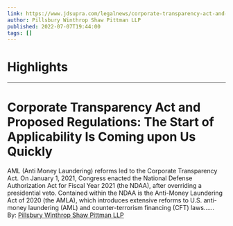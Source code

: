 ```yaml
---
link: https://www.jdsupra.com/legalnews/corporate-transparency-act-and-proposed-3991718/
author: Pillsbury Winthrop Shaw Pittman LLP
published: 2022-07-07T19:44:00
tags: []
---
```

# Highlights


---
# Corporate Transparency Act and Proposed Regulations: The Start of Applicability Is Coming upon Us Quickly
AML (Anti Money Laundering) reforms led to the Corporate Transparency Act. On January 1, 2021, Congress enacted the National Defense Authorization Act for Fiscal Year 2021 (the NDAA), after overriding a presidential veto. Contained within the NDAA is the Anti-Money Laundering Act of 2020 (the AMLA), which introduces extensive reforms to U.S. anti-money laundering (AML) and counter-terrorism financing (CFT) laws......  
By: [Pillsbury Winthrop Shaw Pittman LLP](https://www.jdsupra.com/profile/pillsbury_winthrop_shaw_pittman/)